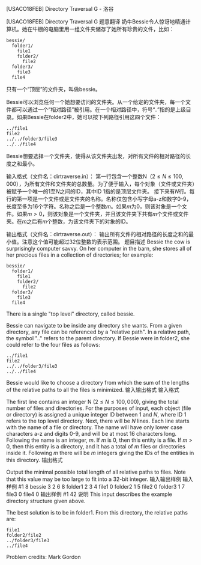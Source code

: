



[USACO18FEB] Directory Traversal G - 洛谷














[USACO18FEB] Directory Traversal G
题意翻译
奶牛Bessie令人惊讶地精通计算机。她在牛棚的电脑里用一组文件夹储存了她所有珍贵的文件，比如：
```
bessie/
  folder1/
    file1
    folder2/
      file2
  folder3/
    file3
  file4
```
只有一个“顶层”的文件夹，叫做bessie。

Bessie可以浏览任何一个她想要访问的文件夹。从一个给定的文件夹，每一个文件都可以通过一个“相对路径”被引用。在一个相对路径中，符号“..”指的是上级目录。如果Bessie在folder2中，她可以按下列路径引用这四个文件：
```
../file1
file2
../../folder3/file3
../../file4
```
Bessie想要选择一个文件夹，使得从该文件夹出发，对所有文件的相对路径的长度之和最小。

输入格式（文件名：dirtraverse.in）：
第一行包含一个整数N（$2 \leq N \leq 100,000$），为所有文件和文件夹的总数量。为了便于输入，每个对象（文件或文件夹）被赋予一个唯一的1至$N$之间的ID，其中ID 1指的是顶层文件夹。
接下来有$N$行。每行的第一项是一个文件或是文件夹的名称。名称仅包含小写字母a-z和数字0-9，长度至多为16个字符。名称之后是一个整数$m$。如果$m$为0，则该对象是一个文件。如果$m > 0$，则该对象是一个文件夹，并且该文件夹下共有$m$个文件或文件夹。在$m$之后有$m$个整数，为该文件夹下的对象的ID。

输出格式（文件名：dirtraverse.out）：
输出所有文件的相对路径的长度之和的最小值。注意这个值可能超过32位整数的表示范围。
题目描述
Bessie the cow is surprisingly computer savvy. On her computer in the barn, she stores all of her precious files in a collection of directories; for example:

```
bessie/
  folder1/
    file1
    folder2/
      file2
  folder3/
    file3
  file4
```

There is a single "top level" directory, called bessie.

Bessie can navigate to be inside any directory she wants. From a given directory, any file can be referenced by a "relative path". In a relative path, the symbol ".." refers to the parent directory. If Bessie were in folder2, she could refer to the four files as follows:

```
../file1
file2
../../folder3/file3
../../file4
```

Bessie would like to choose a directory from which the sum of the lengths of the relative paths to all the files is minimized.
输入输出格式
输入格式

The first line contains an integer N ($2 \leq N \leq 100,000$), giving the total number of files and directories. For the purposes of input, each object (file or directory) is assigned a unique integer ID between 1 and $N$, where ID 1 refers to the top level directory.
Next, there will be $N$ lines. Each line starts with the name of a file or directory. The name will have only lower case characters a-z and digits 0-9, and will be at most 16 characters long. Following the name is an integer, $m$. If $m$ is 0, then this entity is a file. If $m > 0$, then this entity is a directory, and it has a total of $m$ files or directories inside it. Following $m$ there will be $m$ integers giving the IDs of the entities in this directory.
输出格式

Output the minimal possible total length of all relative paths to files. Note that this value may be too large to fit into a 32-bit integer.
输入输出样例
输入样例 #1
8
bessie 3 2 6 8
folder1 2 3 4
file1 0
folder2 1 5
file2 0
folder3 1 7
file3 0
file4 0
输出样例 #1
42
说明
This input describes the example directory structure given above.

The best solution is to be in folder1. From this directory, the relative paths are:

```
file1
folder2/file2
../folder3/file3
../file4
```

Problem credits: Mark Gordon






